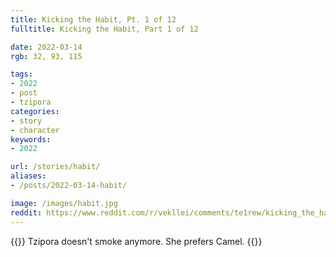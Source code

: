 ```yaml
---
title: Kicking the Habit, Pt. 1 of 12
fulltitle: Kicking the Habit, Part 1 of 12

date: 2022-03-14
rgb: 32, 93, 115

tags: 
- 2022
- post
- tzipora
categories:
- story
- character
keywords:
- 2022

url: /stories/habit/
aliases:
- /posts/2022-03-14-habit/

image: /images/habit.jpg
reddit: https://www.reddit.com/r/vekllei/comments/te1rew/kicking_the_habit_pt_1_of_12/
---
```

{{<hint caption>}}
Tzipora doesn't smoke anymore. She prefers Camel.
{{</hint>}}